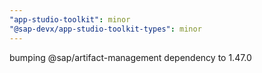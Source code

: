 ```yaml
---
"app-studio-toolkit": minor
"@sap-devx/app-studio-toolkit-types": minor
---
```


bumping @sap/artifact-management dependency to 1.47.0

